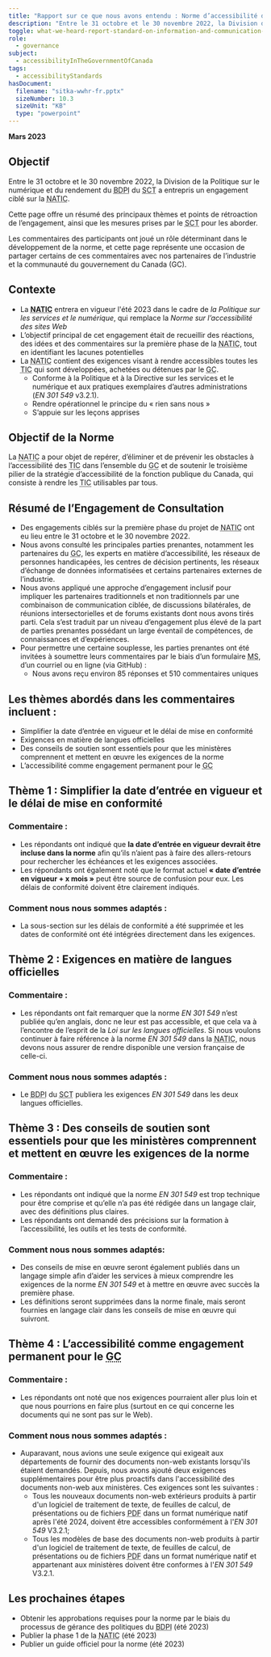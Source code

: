 ```yaml
---
title: "Rapport sur ce que nous avons entendu : Norme d’accessibilité des technologies de l’information et des communications (<abbr>NATIC</abbr>)"
description: "Entre le 31 octobre et le 30 novembre 2022, la Division de la politique numérique et de la performance du Secrétariat du Conseil du Trésor du Canada - Bureau du dirigeant principal de l'information (<abbr>SCT-BDPI</abbr>) a entrepris un engagement ciblé sur la <em>Norme d'accessibilité des technologies de l'information et de la communication (<abbr>TIC</abbr>)</em>. Cette page détaille les principaux thèmes qui ont émergé et les prochaines étapes à suivre en ce qui concerne la norme."
toggle: what-we-heard-report-standard-on-information-and-communication-technology-accessibility-sicta
role:
  - governance
subject:
  - accessibilityInTheGovernmentOfCanada
tags:
  - accessibilityStandards
hasDocument:
  filename: "sitka-wwhr-fr.pptx"
  sizeNumber: 10.3
  sizeUnit: "KB"
  type: "powerpoint"
---
```


**Mars 2023**

## Objectif

Entre le 31 octobre et le 30 novembre 2022, la Division de la Politique sur le numérique et du rendement du <abbr title="Bureau du dirigeant principal de l'information">BDPI</abbr> du <abbr title="Secrétariat du Conseil du Trésor du Canada">SCT</abbr> a entrepris un engagement ciblé sur la <abbr title="Norme d’accessibilité des technologies de l’information et des communications">NATIC</abbr>.

Cette page offre un résumé des principaux thèmes et points de rétroaction de l’engagement, ainsi que les mesures prises par le <abbr title="Secrétariat du Conseil du Trésor du Canada">SCT</abbr> pour les aborder.

Les commentaires des participants ont joué un rôle déterminant dans le développement de la norme, et cette page représente une occasion de partager certains de ces commentaires avec nos partenaires de l’industrie et la communauté du gouvernement du Canada (<abbr>GC</abbr>).

## Contexte

- La **<abbr title="Norme d’accessibilité des technologies de l’information et des communications">NATIC</abbr>** entrera en vigueur l'été 2023 dans le cadre de *la Politique sur les services et le numérique*, qui remplace la *Norme sur l’accessibilité des sites Web*
- L’objectif principal de cet engagement était de recueillir des réactions, des idées et des commentaires sur la première phase de la <abbr title="Norme d’accessibilité des technologies de l’information et des communications">NATIC</abbr>, tout en identifiant les lacunes potentielles
- La <abbr title="Norme d’accessibilité des technologies de l’information et des communications">NATIC</abbr> contient des exigences visant à rendre accessibles toutes les <abbr title="technologies de l’information et des communications">TIC</abbr> qui sont développées, achetées ou détenues par le <abbr title="gouvernement du Canada">GC</abbr>.  
  - Conforme à la Politique et à la Directive sur les services et le numérique et aux pratiques exemplaires d’autres administrations (*EN 301 549* v3.2.1).
  - Rendre opérationnel le principe du « rien sans nous »
  - S’appuie sur les leçons apprises

## Objectif de la Norme

La <abbr title="Norme d’accessibilité des technologies de l’information et des communications">NATIC</abbr> a pour objet de repérer, d’éliminer et de prévenir les obstacles à l’accessibilité des <abbr title="technologies de l’information et des communications">TIC</abbr> dans l’ensemble du <abbr title="gouvernement du Canada">GC</abbr> et de soutenir le troisième pilier de la stratégie d’accessibilité de la fonction publique du Canada, qui consiste à rendre les <abbr title="technologies de l’information et des communications">TIC</abbr> utilisables par tous.

## Résumé de l’Engagement de Consultation

- Des engagements ciblés sur la première phase du projet de <abbr title="Norme d’accessibilité des technologies de l’information et des communications">NATIC</abbr> ont eu lieu entre le 31 octobre et le 30 novembre 2022.
- Nous avons consulté les principales parties prenantes, notamment les partenaires du <abbr title="gouvernement du Canada">GC</abbr>, les experts en matière d’accessibilité, les réseaux de personnes handicapées, les centres de décision pertinents, les réseaux d’échange de données informatisées et certains partenaires externes de l’industrie.
- Nous avons appliqué une approche d’engagement inclusif pour impliquer les partenaires traditionnels et non traditionnels par une combinaison de communication ciblée, de discussions bilatérales, de réunions intersectorielles et de forums existants dont nous avons tirés parti. Cela s’est traduit par un niveau d’engagement plus élevé de la part de parties prenantes possédant un large éventail de compétences, de connaissances et d’expériences.
- Pour permettre une certaine souplesse, les parties prenantes ont été invitées à soumettre leurs commentaires par le biais d’un formulaire <abbr title="Microsoft">MS</abbr>, d’un courriel ou en ligne (via GitHub) :
  - Nous avons reçu environ 85 réponses et 510 commentaires uniques

## Les thèmes abordés dans les commentaires incluent :

- Simplifier la date d’entrée en vigueur et le délai de mise en conformité
- Exigences en matière de langues officielles
- Des conseils de soutien sont essentiels pour que les ministères comprennent et mettent en œuvre les exigences de la norme
- L’accessibilité comme engagement permanent pour le <abbr title="gouvernement du Canada">GC</abbr>

## Thème 1 : Simplifier la date d’entrée en vigueur et le délai de mise en conformité

### Commentaire :

- Les répondants ont indiqué que **la date d’entrée en vigueur devrait être incluse dans la norme** afin qu’ils n’aient pas à faire des allers-retours pour rechercher les échéances et les exigences associées.
- Les répondants ont également noté que le format actuel **« date d’entrée en vigueur + x mois »** peut être source de confusion pour eux. Les délais de conformité doivent être clairement indiqués.

### Comment nous nous sommes adaptés :

- La sous-section sur les délais de conformité a été supprimée et les dates de conformité ont été intégrées directement dans les exigences.

## Thème 2 : Exigences en matière de langues officielles

### Commentaire :

- Les répondants ont fait remarquer que la norme *EN 301 549* n’est publiée qu’en anglais, donc ne leur est pas accessible, et que cela va à l’encontre de l’esprit de la *Loi sur les langues officielles*. Si nous voulons continuer à faire référence à la norme *EN 301 549* dans la <abbr title="Norme d’accessibilité des technologies de l’information et des communications">NATIC</abbr>, nous devons nous assurer de rendre disponible une version française de celle-ci.

### Comment nous nous sommes adaptés :

- Le <abbr title="Bureau du dirigeant principal de l'information">BDPI</abbr> du <abbr title="Secrétariat du Conseil du Trésor du Canada">SCT</abbr> publiera les exigences *EN 301 549* dans les deux langues officielles.

## Thème 3 : Des conseils de soutien sont essentiels pour que les ministères comprennent et mettent en œuvre les exigences de la norme

### Commentaire :

- Les répondants ont indiqué que la norme *EN 301 549* est trop technique pour être comprise et qu’elle n’a pas été rédigée dans un langage clair, avec des définitions plus claires.
- Les répondants ont demandé des précisions sur la formation à l’accessibilité, les outils et les tests de conformité.
 
### Comment nous nous sommes adaptés:

- Des conseils de mise en œuvre seront également publiés dans un langage simple afin d’aider les services à mieux comprendre les exigences de la norme *EN 301 549* et à mettre en œuvre avec succès la première phase.
- Les définitions seront supprimées dans la norme finale, mais seront fournies en langage clair dans les conseils de mise en œuvre qui suivront.

## Thème 4 : L’accessibilité comme engagement permanent pour le <abbr title="gouvernement du Canada">GC</abbr>

### Commentaire :

- Les répondants ont noté que nos exigences pourraient aller plus loin et que nous pourrions en faire plus (surtout en ce qui concerne les documents qui ne sont pas sur le Web).

### Comment nous nous sommes adaptés :

- Auparavant, nous avions une seule exigence qui exigeait aux départements de fournir des documents non-web existants lorsqu'ils étaient demandés. Depuis, nous avons ajouté deux exigences supplémentaires pour être plus proactifs dans l'accessibilité des documents non-web aux ministères. Ces exigences sont les suivantes :
  - Tous les nouveaux documents non-web extérieurs produits à partir d'un logiciel de traitement de texte, de feuilles de calcul, de présentations ou de fichiers <abbr lang="en" title="Portable Document Format">PDF</abbr> dans un format numérique natif après l'été 2024, doivent être accessibles conformément à l'*EN 301 549* V3.2.1;
  - Tous les modèles de base des documents non-web produits à partir d'un logiciel de traitement de texte, de feuilles de calcul, de présentations ou de fichiers <abbr lang="en" title="Portable Document Format">PDF</abbr> dans un format numérique natif et appartenant aux ministères doivent être conformes à l'*EN 301 549* V3.2.1.

## Les prochaines étapes

- Obtenir les approbations requises pour la norme par le biais du processus de gérance des politiques du <abbr title="Bureau du dirigeant principal de l'information">BDPI</abbr> (été 2023)
- Publier la phase 1 de la <abbr title="Norme d’accessibilité des technologies de l’information et des communications">NATIC</abbr> (été 2023)
- Publier un guide officiel pour la norme (été 2023)

